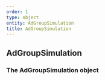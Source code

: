 ```yaml
---
order: 1
type: object
entity: AdGroupSimulation 
title: AdGroupSimulation 
---
```


## AdGroupSimulation 
### The AdGroupSimulation object

